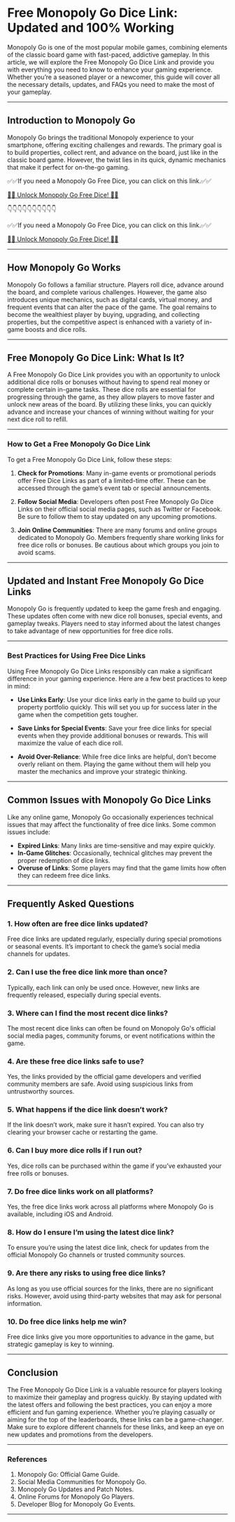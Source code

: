 # Free Monopoly Go Dice Link: Updated and 100% Working

Monopoly Go is one of the most popular mobile games, combining elements of the classic board game with fast-paced, addictive gameplay. In this article, we will explore the Free Monopoly Go Dice Link and provide you with everything you need to know to enhance your gaming experience. Whether you’re a seasoned player or a newcomer, this guide will cover all the necessary details, updates, and FAQs you need to make the most of your gameplay.

---

## Introduction to Monopoly Go

Monopoly Go brings the traditional Monopoly experience to your smartphone, offering exciting challenges and rewards. The primary goal is to build properties, collect rent, and advance on the board, just like in the classic board game. However, the twist lies in its quick, dynamic mechanics that make it perfect for on-the-go gaming.

✅✅If you need a Monopoly Go Free Dice, you can click on this link.✅✅

[🎲🎲 Unlock Monopoly Go Free Dice! 🎲🎲](https://therewardgate.com/monopolygo1/)

👇👇👇👇👇👇👇👇👇👇

✅✅If you need a Monopoly Go Free Dice, you can click on this link.✅✅

[🎲🎲 Unlock Monopoly Go Free Dice! 🎲🎲](https://therewardgate.com/monopolygo1/)



---

## How Monopoly Go Works

Monopoly Go follows a familiar structure. Players roll dice, advance around the board, and complete various challenges. However, the game also introduces unique mechanics, such as digital cards, virtual money, and frequent events that can alter the pace of the game. The goal remains to become the wealthiest player by buying, upgrading, and collecting properties, but the competitive aspect is enhanced with a variety of in-game boosts and dice rolls.

---

## Free Monopoly Go Dice Link: What Is It?

A Free Monopoly Go Dice Link provides you with an opportunity to unlock additional dice rolls or bonuses without having to spend real money or complete certain in-game tasks. These dice rolls are essential for progressing through the game, as they allow players to move faster and unlock new areas of the board. By utilizing these links, you can quickly advance and increase your chances of winning without waiting for your next dice roll to refill.

---

### How to Get a Free Monopoly Go Dice Link

To get a Free Monopoly Go Dice Link, follow these steps:

1. **Check for Promotions**: Many in-game events or promotional periods offer Free Dice Links as part of a limited-time offer. These can be accessed through the game’s event tab or special announcements.
   
2. **Follow Social Media**: Developers often post Free Monopoly Go Dice Links on their official social media pages, such as Twitter or Facebook. Be sure to follow them to stay updated on any upcoming promotions.
   
3. **Join Online Communities**: There are many forums and online groups dedicated to Monopoly Go. Members frequently share working links for free dice rolls or bonuses. Be cautious about which groups you join to avoid scams.

---

## Updated and Instant Free Monopoly Go Dice Links

Monopoly Go is frequently updated to keep the game fresh and engaging. These updates often come with new dice roll bonuses, special events, and gameplay tweaks. Players need to stay informed about the latest changes to take advantage of new opportunities for free dice rolls.

---

### Best Practices for Using Free Dice Links

Using Free Monopoly Go Dice Links responsibly can make a significant difference in your gaming experience. Here are a few best practices to keep in mind:

- **Use Links Early**: Use your dice links early in the game to build up your property portfolio quickly. This will set you up for success later in the game when the competition gets tougher.
  
- **Save Links for Special Events**: Save your free dice links for special events when they provide additional bonuses or rewards. This will maximize the value of each dice roll.

- **Avoid Over-Reliance**: While free dice links are helpful, don’t become overly reliant on them. Playing the game without them will help you master the mechanics and improve your strategic thinking.

---

## Common Issues with Monopoly Go Dice Links

Like any online game, Monopoly Go occasionally experiences technical issues that may affect the functionality of free dice links. Some common issues include:

- **Expired Links**: Many links are time-sensitive and may expire quickly.
- **In-Game Glitches**: Occasionally, technical glitches may prevent the proper redemption of dice links.
- **Overuse of Links**: Some players may find that the game limits how often they can redeem free dice links.

---

## Frequently Asked Questions

### 1. How often are free dice links updated?

Free dice links are updated regularly, especially during special promotions or seasonal events. It’s important to check the game’s social media channels for updates.

### 2. Can I use the free dice link more than once?

Typically, each link can only be used once. However, new links are frequently released, especially during special events.

### 3. Where can I find the most recent dice links?

The most recent dice links can often be found on Monopoly Go's official social media pages, community forums, or event notifications within the game.

### 4. Are these free dice links safe to use?

Yes, the links provided by the official game developers and verified community members are safe. Avoid using suspicious links from untrustworthy sources.

### 5. What happens if the dice link doesn’t work?

If the link doesn’t work, make sure it hasn’t expired. You can also try clearing your browser cache or restarting the game.

### 6. Can I buy more dice rolls if I run out?

Yes, dice rolls can be purchased within the game if you’ve exhausted your free rolls or bonuses.

### 7. Do free dice links work on all platforms?

Yes, the free dice links work across all platforms where Monopoly Go is available, including iOS and Android.

### 8. How do I ensure I’m using the latest dice link?

To ensure you’re using the latest dice link, check for updates from the official Monopoly Go channels or trusted community sources.

### 9. Are there any risks to using free dice links?

As long as you use official sources for the links, there are no significant risks. However, avoid using third-party websites that may ask for personal information.

### 10. Do free dice links help me win?

Free dice links give you more opportunities to advance in the game, but strategic gameplay is key to winning.

---

## Conclusion

The Free Monopoly Go Dice Link is a valuable resource for players looking to maximize their gameplay and progress quickly. By staying updated with the latest offers and following the best practices, you can enjoy a more efficient and fun gaming experience. Whether you’re playing casually or aiming for the top of the leaderboards, these links can be a game-changer. Make sure to explore different channels for these links, and keep an eye on new updates and promotions from the developers.

---

### References

1. Monopoly Go: Official Game Guide.
2. Social Media Communities for Monopoly Go.
3. Monopoly Go Updates and Patch Notes.
4. Online Forums for Monopoly Go Players.
5. Developer Blog for Monopoly Go Events.

---
